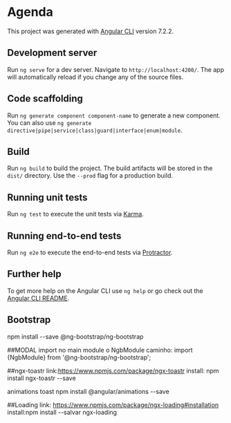# Agenda

This project was generated with [Angular CLI](https://github.com/angular/angular-cli) version 7.2.2.

## Development server

Run `ng serve` for a dev server. Navigate to `http://localhost:4200/`. The app will automatically reload if you change any of the source files.

## Code scaffolding

Run `ng generate component component-name` to generate a new component. You can also use `ng generate directive|pipe|service|class|guard|interface|enum|module`.

## Build

Run `ng build` to build the project. The build artifacts will be stored in the `dist/` directory. Use the `--prod` flag for a production build.

## Running unit tests

Run `ng test` to execute the unit tests via [Karma](https://karma-runner.github.io).

## Running end-to-end tests

Run `ng e2e` to execute the end-to-end tests via [Protractor](http://www.protractortest.org/).

## Further help

To get more help on the Angular CLI use `ng help` or go check out the [Angular CLI README](https://github.com/angular/angular-cli/blob/master/README.md).


## Bootstrap
 npm install --save @ng-bootstrap/ng-bootstrap

##MODAL
import no main module o NgbModule
caminho: import {NgbModule} from '@ng-bootstrap/ng-bootstrap';

 ##ngx-toastr
 link:https://www.npmjs.com/package/ngx-toastr
 install: npm install ngx-toastr --save

 animations toast
 npm install @angular/animations --save

 ##Loading
 link: https://www.npmjs.com/package/ngx-loading#installation
 install:npm install --salvar ngx-loading
 